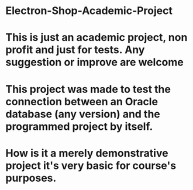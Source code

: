 # Electron-Shop-Academic-Project
# This is just an academic project, non profit and just for tests. Any suggestion or improve are welcome
#
# This project was made to test the connection between an Oracle database (any version) and the programmed project by itself.
# 
# How is it a merely demonstrative project it's very basic for course's purposes.
